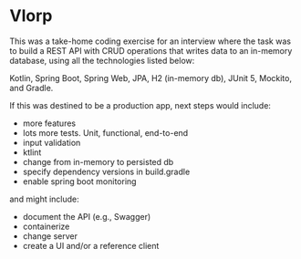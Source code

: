 # Vlorp
This was a take-home coding exercise for an interview where the task was to build a REST API with CRUD operations that writes data to an in-memory database, using all the technologies listed below:   

Kotlin, Spring Boot, Spring Web, JPA, H2 (in-memory db), JUnit 5, Mockito, and Gradle.

If this was destined to be a production app, next steps would include:  
* more features  
* lots more tests. Unit, functional, end-to-end  
* input validation  
* ktlint  
* change from in-memory to persisted db  
* specify dependency versions in build.gradle  
* enable spring boot monitoring

and might include:  
* document the API (e.g., Swagger)  
* containerize  
* change server  
* create a UI and/or a reference client  
